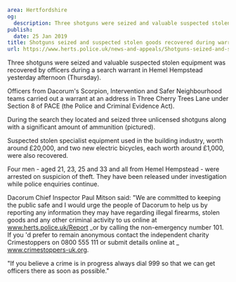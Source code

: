 ```yaml
area: Hertfordshire
og:
  description: Three shotguns were seized and valuable suspected stolen equipment was recovered by officers during a search warrant in Hemel Hempstead yesterday afternoon (Thursday).
publish:
  date: 25 Jan 2019
title: Shotguns seized and suspected stolen goods recovered during warrant
url: https://www.herts.police.uk/news-and-appeals/Shotguns-seized-and-suspected-stolen-goods-recovered-during-warrant-2429
```

Three shotguns were seized and valuable suspected stolen equipment was recovered by officers during a search warrant in Hemel Hempstead yesterday afternoon (Thursday).

Officers from Dacorum's Scorpion, Intervention and Safer Neighbourhood teams carried out a warrant at an address in Three Cherry Trees Lane under Section 8 of PACE (the Police and Criminal Evidence Act).

During the search they located and seized three unlicensed shotguns along with a significant amount of ammunition (pictured).

Suspected stolen specialist equipment used in the building industry, worth around £20,000, and two new electric bicycles, each worth around £1,000, were also recovered.

Four men - aged 21, 23, 25 and 33 and all from Hemel Hempstead - were arrested on suspicion of theft. They have been released under investigation while police enquiries continue.

Dacorum Chief Inspector Paul Mitson said: "We are committed to keeping the public safe and I would urge the people of Dacorum to help us by reporting any information they may have regarding illegal firearms, stolen goods and any other criminal activity to us online at www.herts.police.uk/Report _or by calling the non-emergency number 101. If you 'd prefer to remain anonymous contact the independent charity Crimestoppers on 0800 555 111 or submit details online at _ www.crimestoppers-uk.org.

"If you believe a crime is in progress always dial 999 so that we can get officers there as soon as possible."
